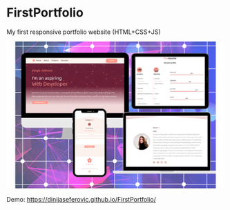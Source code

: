# FirstPortfolio
My first responsive portfolio website (HTML+CSS+JS)

<img src="./images/preview.png">

Demo: <a href="https://dinijaseferovic.github.io/FirstPortfolio/" target="_blank">https://dinijaseferovic.github.io/FirstPortfolio/</a>
